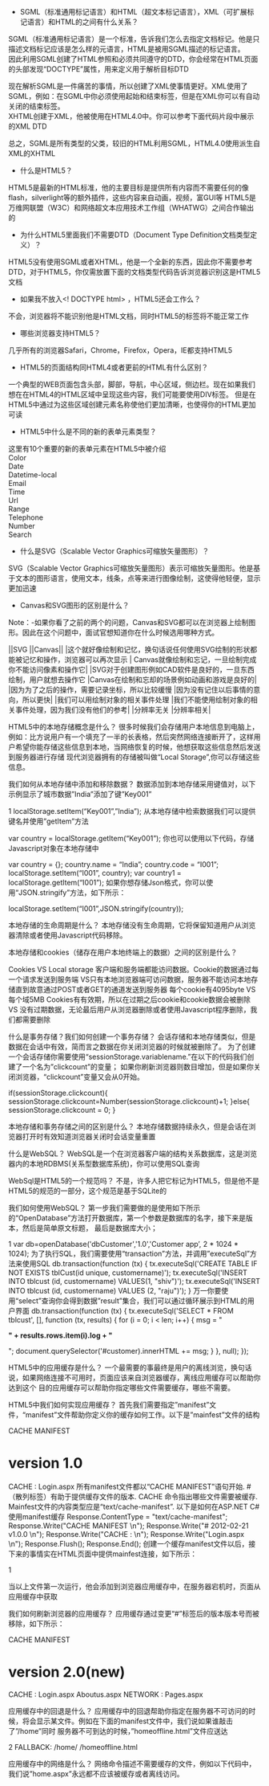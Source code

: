 * SGML（标准通用标记语言）和HTML（超文本标记语言），XML（可扩展标记语言）和HTML的之间有什么关系？

 SGML（标准通用标记语言）是一个标准，告诉我们怎么去指定文档标记。他是只描述文档标记应该是怎么样的元语言，HTML是被用SGML描述的标记语言。  
 因此利用SGML创建了HTML参照和必须共同遵守的DTD，你会经常在HTML页面的头部发现“DOCTYPE”属性，用来定义用于解析目标DTD  
 <!DOCTYPE html PUBLIC "-//W3C//DTD HTML 4.01//EN" "http://www.w3.org/TR/html4/strict.dtd">  
 现在解析SGML是一件痛苦的事情，所以创建了XML使事情更好。XML使用了SGML，例如：在SGML中你必须使用起始和结束标签，但是在XML你可以有自动关闭的结束标签。  
 XHTML创建于XML，他被使用在HTML4.0中。你可以参考下面代码片段中展示的XML DTD  
 <!DOCTYPE html PUBLIC "-//W3C//DTD XHTML 1.0 Transitional//EN" "http://www.w3.org/TR/xhtml1/DTD/xhtml1-transitional.dtd">  
 总之，SGML是所有类型的父类，较旧的HTML利用SGML，HTML4.0使用派生自XML的XHTML

* 什么是HTML5？

 HTML5是最新的HTML标准，他的主要目标是提供所有内容而不需要任何的像flash，silverlight等的额外插件，这些内容来自动画，视频，富GUI等
 HTML5是万维网联盟（W3C）和网络超文本应用技术工作组（WHATWG）之间合作输出的


* 为什么HTML5里面我们不需要DTD（Document Type Definition文档类型定义）？

 HTML5没有使用SGML或者XHTML，他是一个全新的东西，因此你不需要参考DTD，对于HTML5，你仅需放置下面的文档类型代码告诉浏览器识别这是HTML5文档


* 如果我不放入<! DOCTYPE html> ，HTML5还会工作么？

 不会，浏览器将不能识别他是HTML文档，同时HTML5的标签将不能正常工作


* 哪些浏览器支持HTML5？

 几乎所有的浏览器Safari，Chrome，Firefox，Opera，IE都支持HTML5

* HTML5的页面结构同HTML4或者更前的HTML有什么区别？

 一个典型的WEB页面包含头部，脚部，导航，中心区域，侧边栏。现在如果我们想在在HTML4的HTML区域中呈现这些内容，我们可能要使用DIV标签。
 但是在HTML5中通过为这些区域创建元素名称使他们更加清晰，也使得你的HTML更加可读

* HTML5中什么是不同的新的表单元素类型？

 这里有10个重要的新的表单元素在HTML5中被介绍  
 Color  
 Date  
 Datetime-local  
 Email  
 Time  
 Url  
 Range  
 Telephone  
 Number  
 Search  

* 什么是SVG（Scalable Vector Graphics可缩放矢量图形）？

 SVG（Scalable Vector Graphics可缩放矢量图形）表示可缩放矢量图形。他是基于文本的图形语言，使用文本，线条，点等来进行图像绘制，这使得他轻便，显示更加迅速

* Canvas和SVG图形的区别是什么？

 Note：-如果你看了之前的两个的问题，Canvas和SVG都可以在浏览器上绘制图形。因此在这个问题中，面试官想知道你在什么时候选用哪种方式。

 ||SVG	                                        ||Canvas||
 |这个就好像绘制和记忆，换句话说任何使用SVG绘制的形状都能被记忆和操作，浏览器可以再次显示	  |   Canvas就像绘制和忘记，一旦绘制完成你不能访问像素和操作它|
 |SVG对于创建图形例如CAD软件是良好的，一旦东西绘制，用户就想去操作它	    |Canvas在绘制和忘却的场景例如动画和游戏是良好的|
 |因为为了之后的操作，需要记录坐标，所以比较缓慢	    |因为没有记住以后事情的意向，所以更快|
 |我们可以用绘制对象的相关事件处理	   |我们不能使用绘制对象的相关事件处理，因为我们没有他们的参考|
 |分辨率无关	   |分辨率相关|

HTML5中的本地存储概念是什么？
很多时候我们会存储用户本地信息到电脑上，例如：比方说用户有一个填充了一半的长表格，然后突然网络连接断开了，这样用户希望你能存储这些信息到本地，当网络恢复的时候，他想获取这些信息然后发送到服务器进行存储
现代浏览器拥有的存储被叫做“Local Storage”,你可以存储这些信息。


我们如何从本地存储中添加和移除数据？
数据添加到本地存储采用键值对，以下示例显示了城市数据”India”添加了键”Key001”

1
localStorage.setItem(“Key001”,”India”);
从本地存储中检索数据我们可以提供键名并使用”getItem”方法

var country = localStorage.getItem(“Key001”);
你也可以使用以下代码，存储Javascript对象在本地存储中

var country = {};
country.name = “India”;
country.code = “I001”;
localStorage.setItem(“I001”, country);
var country1 = localStorage.getItem(“I001”);
如果你想存储Json格式，你可以使用“JSON.stringify”方法，如下所示：

localStorage.setItem(“I001”,JSON.stringify(country));

本地存储的生命周期是什么？
本地存储没有生命周期，它将保留知道用户从浏览器清除或者使用Javascript代码移除。


本地存储和cookies（储存在用户本地终端上的数据）之间的区别是什么？

Cookies VS	Local storage
客户端和服务端都能访问数据。Cookie的数据通过每一个请求发送到服务端 
VS只有本地浏览器端可访问数据，服务器不能访问本地存储直到故意通过POST或者GET的通道发送到服务器
每个cookie有4095byte  VS	每个域5MB
Cookies有有效期，所以在过期之后cookie和cookie数据会被删除 
VS	没有过期数据，无论最后用户从浏览器删除或者使用Javascript程序删除，我们都需要删除
 

什么是事务存储？我们如何创建一个事务存储？
会话存储和本地存储类似，但是数据在会话中有效，简而言之数据在你关闭浏览器的时候就被删除了。
为了创建一个会话存储你需要使用“sessionStorage.variablename.”在以下的代码我们创建了一个名为”clickcount”的变量；
如果你刷新浏览器则数目增加，但是如果你关闭浏览器，“clickcount”变量又会从0开始。

if(sessionStorage.clickcount){
  sessionStorage.clickcount=Number(sessionStorage.clickcount)+1;
}else{
  sessionStorage.clickcount = 0;
}

本地存储和事务存储之间的区别是什么？
本地存储数据持续永久，但是会话在浏览器打开时有效知道浏览器关闭时会话变量重置


什么是WebSQL？
WebSQL是一个在浏览器客户端的结构关系数据库，这是浏览器内的本地RDBMS(关系型数据库系统)，你可以使用SQL查询


WebSql是HTML5的一个规范吗？
不是，许多人把它标记为HTML5，但是他不是HTML5的规范的一部分，这个规范是基于SQLite的


我们如何使用WebSQL？
第一步我们需要做的是使用如下所示的“OpenDatabase”方法打开数据库，第一个参数是数据库的名字，接下来是版本，然后是简单原文标题，
最后是数据库大小；

1
var db=openDatabase('dbCustomer','1.0','Customer app’, 2 * 1024 * 1024);
为了执行SQL，我们需要使用“transaction”方法，并调用”executeSql”方法来使用SQL
db.transaction(function (tx) 
{
tx.executeSql('CREATE TABLE IF NOT EXISTS tblCust(id unique, customername)');
tx.executeSql('INSERT INTO tblcust (id, customername) VALUES(1, "shiv")');
tx.executeSql('INSERT INTO tblcust (id, customername) VALUES (2, "raju")');
}
万一你要使用“select”查询你会得到数据”result”集合，我们可以通过循环展示到HTML的用户界面
db.transaction(function (tx) 
{
  tx.executeSql('SELECT * FROM tblcust', [], function (tx, results) {
   for (i = 0; i < len; i++)
{
     msg = "<p><b>" + results.rows.item(i).log + "</b></p>";
     document.querySelector('#customer).innerHTML +=  msg;
}
 }, null);
});

HTML5中的应用缓存是什么？
一个最需要的事最终是用户的离线浏览，换句话说，如果网络连接不可用时，页面应该来自浏览器缓存，离线应用缓存可以帮助你达到这个
目的应用缓存可以帮助你指定哪些文件需要缓存，哪些不需要。


HTML5中我们如何实现应用缓存？
首先我们需要指定”manifest”文件，“manifest”文件帮助你定义你的缓存如何工作。以下是”mainfest”文件的结构

CACHE MANIFEST
# version 1.0
CACHE :
Login.aspx
所有manifest文件都以“CACHE MANIFEST”语句开始.
#（散列标签）有助于提供缓存文件的版本.
CACHE 命令指出哪些文件需要被缓存.
Mainfest文件的内容类型应是“text/cache-manifest”.
以下是如何在ASP.NET C#使用manifest缓存
Response.ContentType = "text/cache-manifest";
Response.Write("CACHE MANIFEST \n");
Response.Write("# 2012-02-21 v1.0.0 \n");
Response.Write("CACHE : \n");
Response.Write("Login.aspx \n");
Response.Flush();
Response.End();
创建一个缓存manifest文件以后，接下来的事情实在HTML页面中提供mainfest连接，如下所示：

1
<html manifest="cache.aspx">
当以上文件第一次运行，他会添加到浏览器应用缓存中，在服务器宕机时，页面从应用缓存中获取


我们如何刷新浏览器的应用缓存？
应用缓存通过变更“#”标签后的版本版本号而被移除，如下所示：

CACHE MANIFEST
# version 2.0(new)
CACHE :
Login.aspx
Aboutus.aspx
NETWORK :
Pages.aspx

应用缓存中的回退是什么？
应用缓存中的回退帮助你指定在服务器不可访问的时候，将会显示某文件。例如在下面的manifest文件中，我们说如果谁敲击了”/home”同时
服务器不可到达的时候，”homeoffline.html”文件应送达

2
FALLBACK:
/home/ /homeoffline.html

应用缓存中的网络是什么？
网络命令描述不需要缓存的文件，例如以下代码中，我们说”home.aspx”永远都不应该被缓存或者离线访问。

